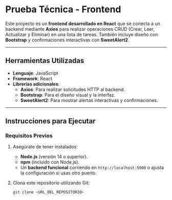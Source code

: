 # Prueba Técnica - Frontend

Este proyecto es un **frontend desarrollado en React** que se conecta a un backend mediante **Axios** para realizar operaciones CRUD (Crear, Leer, Actualizar y Eliminar) en una lista de tareas. También incluye diseño con **Bootstrap** y confirmaciones interactivas con **SweetAlert2**.

---

## Herramientas Utilizadas

- **Lenguaje**: JavaScript
- **Framework**: React
- **Librerías adicionales**:
  - **Axios**: Para realizar solicitudes HTTP al backend.
  - **Bootstrap**: Para el diseño visual y la interfaz.
  - **SweetAlert2**: Para mostrar alertas interactivas y confirmaciones.

---

## Instrucciones para Ejecutar

### Requisitos Previos

1. Asegúrate de tener instalados:
   - **Node.js** (versión 14 o superior).
   - **npm** (incluido con Node.js).
   - Un **backend funcional** corriendo en `http://localhost:5000` o ajusta la configuración si usas otro puerto.

2. Clona este repositorio utilizando Git:

   ```bash
   git clone <URL_DEL_REPOSITORIO>

